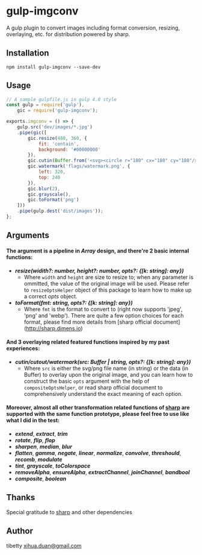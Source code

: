 gulp-imgconv
==========

A gulp plugin to convert images including format conversion, resizing, overlaying, etc. for distribution powered by sharp.

Installation
---

```
npm install gulp-imgconv --save-dev
```

Usage
---
```javascript
// A sample gulpfile.js in gulp 4.0 style
const gulp = require('gulp'), 
    gic = require('gulp-imgconv');

exports.imgconv = () => {
    gulp.src('dev/images/*.jpg')
    .pipe(gic([
        gic.resize(480, 360, {
            fit: 'contain',
            background: '#00000000'    
        }),
        gic.cutin(Buffer.from('<svg><circle r="180" cx="180" cy="180"/></svg>')),
        gic.watermark('flags/watermark.png', {
            left: 320,
            top: 240
        }),
        gic.blur(2),
        gic.grayscale(),
        gic.toFormat('png')
    ]))
    .pipe(gulp.dest('dist/images')); 
};
```
Arguments
---
#### The argument is a pipeline in *Array* design, and there're 2 basic internal functions:
- ***resize(widith?: number, height?: number, opts?: {[k: string]: any})***
    - Where `width` and `height` are size to resize to; when any parameter is ommitted, the value of the original image will be used. Please refer to `resizeOptsHelper` object of this package to learn how to make up a correct *opts* object.
- ***toFormat(fmt: string, opts?: {[k: string]: any})***
    - Where `fmt` is the format to convert to (right now supports 'jpeg', 'png' and 'webp'). There are quite a few option choices for each format, please find more details from [sharp official document] (http://sharp.dimens.io)
    
#### And 3 overlaying related featured functions inspired by my past experiences:
- ***cutin/cutout/watermark(src: Buffer | string, opts?: {[k: string]: any})***
    - Where `src` is either the svg/png file name (in string) or the data (in Buffer) to overlay upon the original image, and you can learn how to construct the basic `opts` argument with the help of `compositeOptsHelper`, or read sharp official document to comprehensively understand the exact meaning of each option.
    
#### Moreover, almost all other transformation related functions of [sharp](http://sharp.dimens.io) are supported with the same function prototype, please feel free to use like what I did in the test:
- ***extend***, ***extract***, ***trim***
- ***rotate***, ***flip***, ***flop***
- ***sharpen***, ***median***, ***blur***
- ***flatten***, ***gamma***, ***negate***, ***linear***, ***normalize***, ***convolve***, ***threshould***, ***recomb***, ***modulate***
- ***tint***, ***grayscale***, ***toColorspace***
- ***removeAlpha***, ***ensureAlpha***, ***extractChannel***, ***joinChannel***, ***bandbool***
- ***composite***, ***boolean***

Thanks
---
Special gratitude to [sharp](https://www.npmjs.com/package/sharp) and other dependencies 

Author
---
tibetty <xihua.duan@gmail.com>
